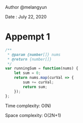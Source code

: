 Author @melangyun

Date : July 22, 2020

# Appempt 1

```javascript
/**
 * @param {number[]} nums
 * @return {number[]}
 */
var runningSum = function(nums) {
    let sum = 0;
    return nums.map(curVal => { 
        sum += curVal;
        return sum;
    });
};
```

Time complexity: O(N)

Space complexity: O(2N+1)
